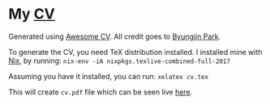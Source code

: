 # My [CV](https://nikitavoloboev.xyz/cv.pdf)
Generated using [Awesome CV](https://github.com/posquit0/Awesome-CV#readme). All credit goes to [Byungjin Park](https://github.com/posquit0).

To generate the CV, you need TeX distribution installed. I installed mine with [Nix](https://nixos.org/nix/), by running:
`nix-env -iA nixpkgs.texlive-combined-full-2017`

Assuming you have it installed, you can run:
`xelatex cv.tex`

This will create `cv.pdf` file which can be seen live [here](https://nikitavoloboev.xyz/cv.pdf).